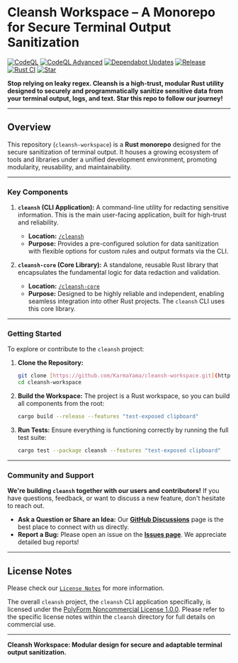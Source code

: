 # Cleansh Workspace – A Monorepo for Secure Terminal Output Sanitization

[![CodeQL](https://github.com/KarmaYama/cleansh/actions/workflows/github-code-scanning/codeql/badge.svg)](https://github.com/KarmaYama/cleansh/actions/workflows/github-code-scanning/codeql) [![CodeQL Advanced](https://github.com/KarmaYama/cleansh/actions/workflows/codeql.yml/badge.svg)](https://github.com/KarmaYama/cleansh/actions/workflows/codeql.yml) [![Dependabot Updates](https://github.com/KarmaYama/cleansh/actions/workflows/dependabot/dependabot-updates/badge.svg)](https://github.com/KarmaYama/cleansh/actions/workflows/dependabot/dependabot-updates) [![Release](https://github.com/KarmaYama/cleansh/actions/workflows/release.yml/badge.svg)](https://github.com/KarmaYama/cleansh/actions/workflows/release.yml) [![Rust CI](https://github.com/KarmaYama/cleansh/actions/workflows/rust.yml/badge.svg)](https://github.com/KarmaYama/cleansh/actions/workflows/rust.yml) [![Star](https://img.shields.io/github/stars/KarmaYama/cleansh.svg?style=social)](https://github.com/KarmaYama/cleansh/stargazers)

**Stop relying on leaky regex. Cleansh is a high-trust, modular Rust utility designed to securely and programmatically sanitize sensitive data from your terminal output, logs, and text. Star this repo to follow our journey!**

---

## Overview

This repository (`cleansh-workspace`) is a **Rust monorepo** designed for the secure sanitization of terminal output. It houses a growing ecosystem of tools and libraries under a unified development environment, promoting modularity, reusability, and maintainability.

---

### Key Components

1.  **`cleansh` (CLI Application):** A command-line utility for redacting sensitive information. This is the main user-facing application, built for high-trust and reliability.
    * **Location:** [`/cleansh`](./cleansh/README.md)
    * **Purpose:** Provides a pre-configured solution for data sanitization with flexible options for custom rules and output formats via the CLI.

2.  **`cleansh-core` (Core Library):** A standalone, reusable Rust library that encapsulates the fundamental logic for data redaction and validation.
    * **Location:** [`/cleansh-core`](./cleansh-core/README.md)
    * **Purpose:** Designed to be highly reliable and independent, enabling seamless integration into other Rust projects. The `cleansh` CLI uses this core library.

---

### Getting Started

To explore or contribute to the `cleansh` project:

1.  **Clone the Repository:**
    ```bash
    git clone [https://github.com/KarmaYama/cleansh-workspace.git](https://github.com/KarmaYama/cleansh-workspace.git)
    cd cleansh-workspace 
    ```

2.  **Build the Workspace:**
    The project is a Rust workspace, so you can build all components from the root:
    ```bash
    cargo build --release --features "test-exposed clipboard"
    ```

3.  **Run Tests:**
    Ensure everything is functioning correctly by running the full test suite:
    ```bash
    cargo test --package cleansh --features "test-exposed clipboard"
    ```
---

### **Community and Support**

**We're building `cleansh` together with our users and contributors!** If you have questions, feedback, or want to discuss a new feature, don't hesitate to reach out.

* **Ask a Question or Share an Idea:** Our **[GitHub Discussions](https://github.com/KarmaYama/cleansh-workspace/discussions)** page is the best place to connect with us directly.
* **Report a Bug:** Please open an issue on the **[Issues page](https://github.com/KarmaYama/cleansh-workspace/issues)**. We appreciate detailed bug reports!

---

## License Notes

Please check our [`License Notes`](./cleansh/LICENSE_NOTES.md) for more information.

The overall `cleansh` project, the `cleansh` CLI application specifically, is licensed under the [PolyForm Noncommercial License 1.0.0](https://polyformproject.org/licenses/noncommercial/1.0.0/). Please refer to the specific license notes within the `cleansh` directory for full details on commercial use.

---

**Cleansh Workspace: Modular design for secure and adaptable terminal output sanitization.**